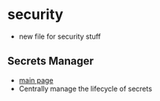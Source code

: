 # security

- new file for security stuff

## Secrets Manager

- [main page](https://aws.amazon.com/secrets-manager/?did=ap_card&trk=ap_card)
- Centrally manage the lifecycle of secrets
